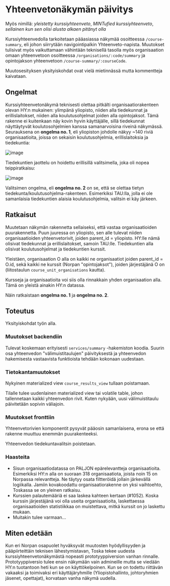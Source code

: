 # Yhteenvetonäkymän päivitys

Myös nimillä: _yleistetty kurssiyhteenveto_, _MINTufied kurssiyhteenveto_, _sellainen kun sen olisi alusta alkaen pitänyt olla_

Kurssiyhteenvedolla tarkoitetaan pääasiassa näkymää osoitteessa `/course-summary`, eli johon siirrytään navigointipalkin Yhteenveto-napista. Muutokset tulisivat myös vaikuttamaan vähintään teknisellä tasolla myös organisaation omaan yhteenvetoon osoitteessa `/organisations/:code/summary` ja opintojakson yhteenvetoon `/course-summary/:courseCode`.

Muutosesityksen yksityiskohdat ovat vielä mietinnässä mutta kommentteja kaivataan.

## Ongelmat

Kurssiyhteenvetonäkymä teknisesti olettaa pitkälti organisaatiorakenteen olevan HY:n mukainen: ylimpänä yliopisto, niiden alla tiedekunnat ja erillislaitokset, niiden alla koulutusohjelmat joiden alla opintojaksot. Tämä rakenne ei kuitenkaan näy kovin hyvin käyttäjälle, sillä tiedekunnat näyttäytyvät koulutosohjelmien kanssa samanarvoisina riveinä näkymässä. Seurauksena on **ongelma no. 1**, eli yliopiston johdolle näkyy ~140 riviä organisaatioita, joissa on sekaisin koulutusohjelmia, erillislaitoksia ja tiedekuntia:

![image](https://github.com/UniversityOfHelsinkiCS/palaute/assets/54055199/4e5d4cd9-1323-47a7-9e06-9015d202bc5e)

Tiedekuntien jaottelu on hoidettu erillisillä valitsimella, joka oli nopea teippiratkaisu:

![image](https://github.com/UniversityOfHelsinkiCS/palaute/assets/54055199/9378762d-b220-404b-bd18-fe82fd683680)

Valitsimen ongelma, eli **ongelma no. 2** on se, että se olettaa tietyn tiedekunta/koulutusohjelma-rakenteen. Esimerkiksi TAU:lla, jolla ei ole samanlaisia tiedekuntien alaisia koulutusohjelmia, valitsin ei käy järkeen.

## Ratkaisut

Muutetaan näkymän rakennetta sellaiseksi, että vastaa organisaatioiden puurakennetta. Puun juuressa on yliopisto, sen alle tulevat niiden organisaatioiden yhteenvetorivit, joiden parent_id = yliopisto. HY:lle nämä olisivat tiedekunnat ja erillislaitokset, samoin TAU:lle. Tiedekuntien alla olisivat koulutusohjelmat ja tiedekuntien kurssit.

Yleistäen, organisaation O alla on kaikki ne organisaatiot joiden parent_id = O.id, sekä kaikki ne kurssit (Norpan "opintojaksot"), joiden järjestäjänä O on (liitostaulun `course_unit_organisations` kautta).

Kursseja ja organisaatioita voi siis olla rinnakkain yhden organisaation alla. Tämä on yleistä ainakin HY:n datassa.

Näin ratkaistaan **ongelma no. 1** ja **ongelma no. 2**.

## Toteutus

Yksityiskohdat työn alla.

### Muutokset backendiin

Tulevat koskemaan erityisesti `services/summary` -hakemiston koodia. Suurin osa yhteenvedon "välimuistitaulujen" päivityksestä ja yhteenvedon hakemisesta vastaavista funktioista tehdään kokonaan uudestaan.

### Tietokantamuutokset

Nykyinen materialized view `course_results_view` tullaan poistamaan.

Tilalle tulee uudenlainen materialized view tai volatile table, johon tallennetaan kaikki yhteenvedon rivit. Kuten nykyään, uusi välimuistitaulu päivitetään sopivin väliajoin.

### Muutokset fronttiin

Yhteenvetorivien komponentit pysyvät pääosin samanlaisena, erona se että rakenne muuttuu enemmän puurakenteeksi.

Yhteenvedon tiedekuntavalitsin poistetaan.

### Haasteita

- Sisun organisaatiodatassa on PALJON epärelevantteja organisaatioita. Esimerkiksi HY:n alla on suoraan 318 organisaatiota, joista noin 15 on Norpassa relevantteja. Ne täytyy osata filtteröidä jollain järkevällä logiikalla. Jamiin kovakoodattu organisaatiorakenne on yksi vaihtoehto, Toskassa se on yleinen ratkaisu.
- Kurssien palautemääriä ei saa laskea kahteen kertaan (#1052). Koska kurssin järjestäjänä voi olla useita organisaatioita, laskettaessa organisaatioiden statistiikkaa on muistettava, mitkä kurssit on jo laskettu mukaan.
- Muitakin tulee varmaan...

## Miten edetään

Kun eri Norpan osapuolet hyväksyvät muutosten hyödyllisyyden ja pääpiirteittäin teknisen lähestymistavan, Toska tekee uudesta kurssiyhteenvetonäkymästä nopeasti prototyyppiversion vanhan rinnalle. Prototyyppiversio tulee ensin näkymään vain admineille mutta se viedään HY:n tuotantoon heti kun se on käyttökelpoinen. Kun se on todettu riittävän vakaaksi ja toimivaksi eri käyttäjäryhmille (Yliopistohallinto, johtoryhmien jäsenet, opettajat), korvataan vanha näkymä uudella.
